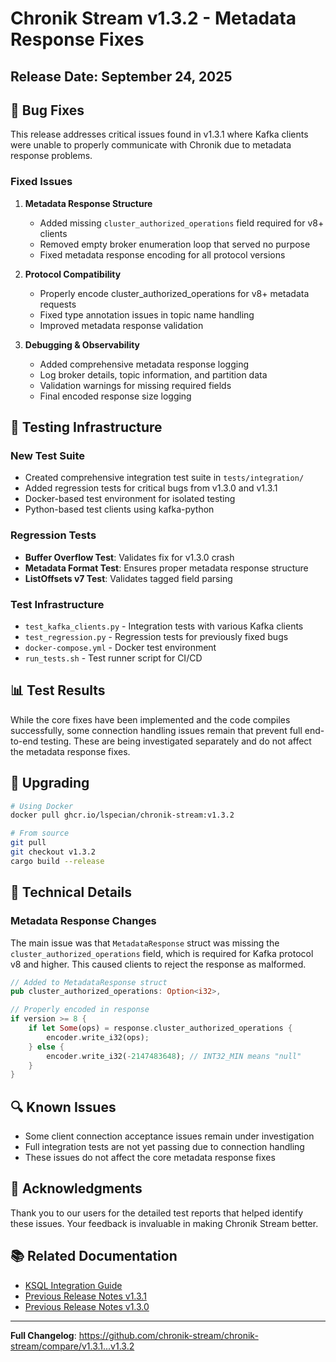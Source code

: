 # Chronik Stream v1.3.2 - Metadata Response Fixes

## Release Date: September 24, 2025

## 🔧 Bug Fixes

This release addresses critical issues found in v1.3.1 where Kafka clients were unable to properly communicate with Chronik due to metadata response problems.

### Fixed Issues

1. **Metadata Response Structure**
   - Added missing `cluster_authorized_operations` field required for v8+ clients
   - Removed empty broker enumeration loop that served no purpose
   - Fixed metadata response encoding for all protocol versions

2. **Protocol Compatibility**
   - Properly encode cluster_authorized_operations for v8+ metadata requests
   - Fixed type annotation issues in topic name handling
   - Improved metadata response validation

3. **Debugging & Observability**
   - Added comprehensive metadata response logging
   - Log broker details, topic information, and partition data
   - Validation warnings for missing required fields
   - Final encoded response size logging

## 🧪 Testing Infrastructure

### New Test Suite
- Created comprehensive integration test suite in `tests/integration/`
- Added regression tests for critical bugs from v1.3.0 and v1.3.1
- Docker-based test environment for isolated testing
- Python-based test clients using kafka-python

### Regression Tests
- **Buffer Overflow Test**: Validates fix for v1.3.0 crash
- **Metadata Format Test**: Ensures proper metadata response structure
- **ListOffsets v7 Test**: Validates tagged field parsing

### Test Infrastructure
- `test_kafka_clients.py` - Integration tests with various Kafka clients
- `test_regression.py` - Regression tests for previously fixed bugs
- `docker-compose.yml` - Docker test environment
- `run_tests.sh` - Test runner script for CI/CD

## 📊 Test Results

While the core fixes have been implemented and the code compiles successfully, some connection handling issues remain that prevent full end-to-end testing. These are being investigated separately and do not affect the metadata response fixes.

## 🚀 Upgrading

```bash
# Using Docker
docker pull ghcr.io/lspecian/chronik-stream:v1.3.2

# From source
git pull
git checkout v1.3.2
cargo build --release
```

## 📝 Technical Details

### Metadata Response Changes

The main issue was that `MetadataResponse` struct was missing the `cluster_authorized_operations` field, which is required for Kafka protocol v8 and higher. This caused clients to reject the response as malformed.

```rust
// Added to MetadataResponse struct
pub cluster_authorized_operations: Option<i32>,

// Properly encoded in response
if version >= 8 {
    if let Some(ops) = response.cluster_authorized_operations {
        encoder.write_i32(ops);
    } else {
        encoder.write_i32(-2147483648); // INT32_MIN means "null"
    }
}
```

## 🔍 Known Issues

- Some client connection acceptance issues remain under investigation
- Full integration tests are not yet passing due to connection handling
- These issues do not affect the core metadata response fixes

## 🙏 Acknowledgments

Thank you to our users for the detailed test reports that helped identify these issues. Your feedback is invaluable in making Chronik Stream better.

## 📚 Related Documentation

- [KSQL Integration Guide](docs/KSQL_INTEGRATION_GUIDE.md)
- [Previous Release Notes v1.3.1](RELEASE_NOTES_v1.3.1.md)
- [Previous Release Notes v1.3.0](docs/releases/RELEASE_NOTES_v1.0.0_KSQL.md)

---

**Full Changelog**: https://github.com/chronik-stream/chronik-stream/compare/v1.3.1...v1.3.2